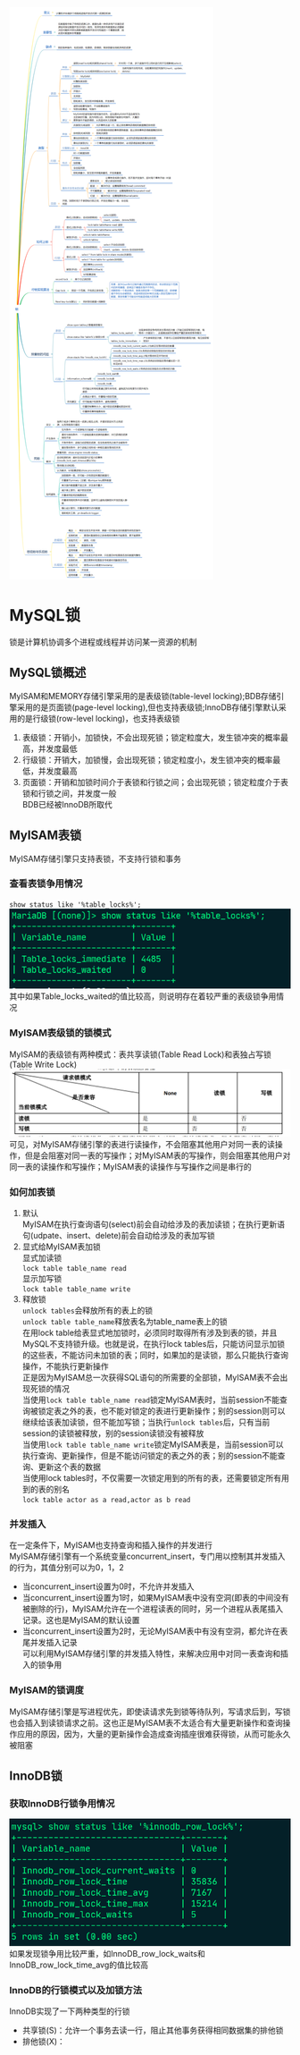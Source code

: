 ![title](https://raw.githubusercontent.com/liujinxi931204/image/master/gitnote/2020/06/17/1592384728792-1592384729092.png)  
# MySQL锁  
锁是计算机协调多个进程或线程并访问某一资源的机制  
## MySQL锁概述  
MyISAM和MEMORY存储引擎采用的是表级锁(table-level locking);BDB存储引擎采用的是页面锁(page-level locking),但也支持表级锁;InnoDB存储引擎默认采用的是行级锁(row-level locking)，也支持表级锁  
1. 表级锁：开销小，加锁快，不会出现死锁；锁定粒度大，发生锁冲突的概率最高，并发度最低  
2. 行级锁：开销大，加锁慢，会出现死锁；锁定粒度小，发生锁冲突的概率最低，并发度最高  
3. 页面锁：开销和加锁时间介于表锁和行锁之间；会出现死锁；锁定粒度介于表锁和行锁之间，并发度一般  
BDB已经被InnoDB所取代  
## MyISAM表锁  
MyISAM存储引擎只支持表锁，不支持行锁和事务  
### 查看表锁争用情况  
`show status like '%table_locks%';`  
![title](https://raw.githubusercontent.com/liujinxi931204/image/master/gitnote/2020/08/26/1598429010951-1598429011016.png)  
其中如果Table_locks_waited的值比较高，则说明存在着较严重的表级锁争用情况  
### MyISAM表级锁的锁模式  
MyISAM的表级锁有两种模式：表共享读锁(Table Read Lock)和表独占写锁(Table Write Lock)  
![title](https://raw.githubusercontent.com/liujinxi931204/image/master/gitnote/2020/08/26/1598429287349-1598429287351.png)  
可见，对MyISAM存储引擎的表进行读操作，不会阻塞其他用户对同一表的读操作，但是会阻塞对同一表的写操作；对MyISAM表的写操作，则会阻塞其他用户对同一表的读操作和写操作；MyISAM表的读操作与写操作之间是串行的    
### 如何加表锁
1. 默认  
MyISAM在执行查询语句(select)前会自动给涉及的表加读锁；在执行更新语句(udpate、insert、delete)前会自动给涉及的表加写锁  
2. 显式给MyISAM表加锁  
显式加读锁  
`lock table table_name read`  
显示加写锁  
`lock table table_name write`  
3. 释放锁  
`unlock tables`会释放所有的表上的锁  
`unlock table table_name`释放表名为table_name表上的锁  
在用lock table给表显式地加锁时，必须同时取得所有涉及到表的锁，并且MySQL不支持锁升级。也就是说，在执行lock tables后，只能访问显示加锁的这些表，不能访问未加锁的表；同时，如果加的是读锁，那么只能执行查询操作，不能执行更新操作  
正是因为MyISAM总一次获得SQL语句的所需要的全部锁，MyISAM表不会出现死锁的情况  
当使用`lock table table_name read`锁定MyISAM表时，当前session不能查询被锁定表之外的表，也不能对锁定的表进行更新操作；别的session则可以继续给该表加读锁，但不能加写锁；当执行`unlock tables`后，只有当前session的读锁被释放，别的session读锁没有被释放  
当使用`lock table table_name write`锁定MyISAM表是，当前session可以执行查询、更新操作，但是不能访问锁定的表之外的表；别的session不能查询、更新这个表的数据  
当使用lock tables时，不仅需要一次锁定用到的所有的表，还需要锁定所有用到的表的别名  
`lock table actor as a read,actor as b read`  
### 并发插入  
在一定条件下，MyISAM也支持查询和插入操作的并发进行  
MyISAM存储引擎有一个系统变量concurrent_insert，专门用以控制其并发插入的行为，其值分别可以为0，1，2
+ 当concurrent_insert设置为0时，不允许并发插入  
+ 当concurrent_insert设置为1时，如果MyISAM表中没有空洞(即表的中间没有被删除的行)，MyISAM允许在一个进程读表的同时，另一个进程从表尾插入记录。这也是MyISAM的默认设置  
+ 当concurrent_insert设置为2时，无论MyISAM表中有没有空洞，都允许在表尾并发插入记录  
可以利用MyISAM存储引擎的并发插入特性，来解决应用中对同一表查询和插入的锁争用  
### MyISAM的锁调度  
MyISAM存储引擎是写进程优先，即使读请求先到锁等待队列，写请求后到，写锁也会插入到读锁请求之前。这也正是MyISAM表不太适合有大量更新操作和查询操作应用的原因，因为，大量的更新操作会造成查询插座很难获得锁，从而可能永久被阻塞  
## InnoDB锁  
### 获取InnoDB行锁争用情况  
![title](https://raw.githubusercontent.com/liujinxi931204/image/master/gitnote/2020/11/10/1604980673343-1604980673379.png)  
如果发现锁争用比较严重，如InnoDB_row_lock_waits和InnoDB_row_lock_time_avg的值比较高  
### InnoDB的行锁模式以及加锁方法  
InnoDB实现了一下两种类型的行锁  
+ 共享锁(S)：允许一个事务去读一行，阻止其他事务获得相同数据集的排他锁  
+ 排他锁(X)：











